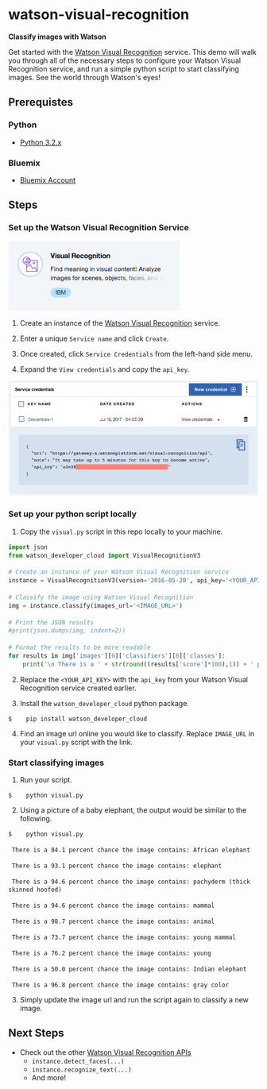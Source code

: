 # watson-visual-recognition

**Classify images with Watson**

Get started with the [Watson Visual Recognition](https://console.bluemix.net/catalog/services/visual-recognition) service. This demo will walk you through all of the necessary steps to configure your Watson Visual Recognition service, and run a simple python script to start classifying images. See the world through Watson's eyes!

## Prerequistes

### Python
* [Python 3.2.x](https://www.python.org/downloads/)

### Bluemix
* [Bluemix Account](https://console.bluemix.net/)

## Steps
### Set up the Watson Visual Recognition Service

<img src="media/VisualRecognition.png">

1. Create an instance of the [Watson Visual Recognition](https://console.bluemix.net/catalog/services/visual-recognition) service.

2. Enter a unique `Service name` and click `Create`.

3. Once created, click `Service Credentials` from the left-hand side menu.

4. Expand the `View credentials` and copy the `api_key`.

<img src="media/ViewCredentials.png">

### Set up your python script locally

1. Copy the `visual.py` script in this repo locally to your machine.

```python
import json
from watson_developer_cloud import VisualRecognitionV3

# Create an instance of your Watson Visual Recognition service
instance = VisualRecognitionV3(version='2016-05-20', api_key='<YOUR_API_KEY>')

# Classify the image using Watson Visual Recognition
img = instance.classify(images_url='<IMAGE_URL>')

# Print the JSON results
#print(json.dumps(img, indent=2))

# Format the results to be more readable
for results in img['images'][0]['classifiers'][0]['classes']:
    print('\n There is a ' + str(round((results['score']*100),1)) + ' percent chance the image contains: '+ results['class'])
```

2. Replace the `<YOUR_API_KEY>` with the `api_key` from your Watson Visual Recognition service created earlier.

3. Install the `watson_developer_cloud` python package.

```
$    pip install watson_developer_cloud
```

4. Find an image url online you would like to classify. Replace `IMAGE_URL` in your `visual.py` script with the link.

### Start classifying images

1. Run your script.

```
$    python visual.py
```

2. Using a picture of a baby elephant, the output would be similar to the following.

```
$    python visual.py 

 There is a 84.1 percent chance the image contains: African elephant

 There is a 93.1 percent chance the image contains: elephant

 There is a 94.6 percent chance the image contains: pachyderm (thick skinned hoofed)

 There is a 94.6 percent chance the image contains: mammal

 There is a 98.7 percent chance the image contains: animal

 There is a 73.7 percent chance the image contains: young mammal

 There is a 76.2 percent chance the image contains: young

 There is a 50.0 percent chance the image contains: Indian elephant

 There is a 96.8 percent chance the image contains: gray color
```

3. Simply update the image url and run the script again to classify a new image.

## Next Steps
* Check out the other [Watson Visual Recognition APIs](https://github.com/watson-developer-cloud/python-sdk/tree/master/examples/visual_recognition_v3.py)
  * `instance.detect_faces(...)`
  * `instance.recognize_text(...)`
  * And more!
